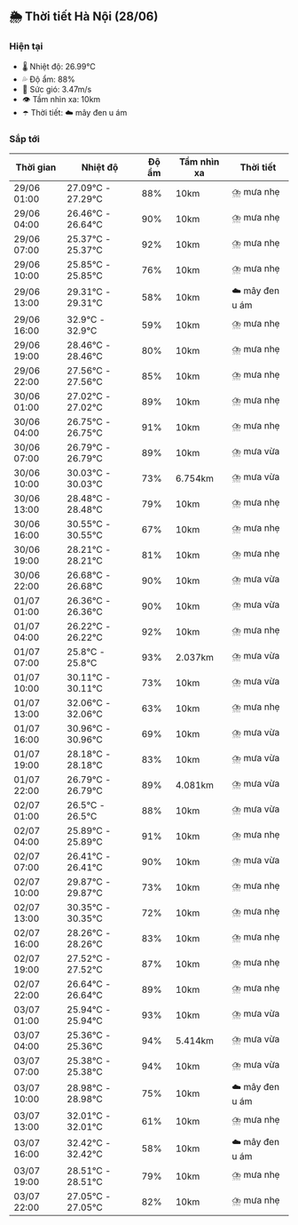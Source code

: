 ## 🌦️ Thời tiết Hà Nội (28/06)

### Hiện tại

- 🌡️ Nhiệt độ: 26.99℃
- 💦 Độ ẩm: 88%
- 💨 Sức gió: 3.47m/s
- 👁️ Tầm nhìn xa: 10km
- ☂️ Thời tiết: ☁️ mây đen u ám

### Sắp tới

| Thời gian | Nhiệt độ | Độ ẩm | Tầm nhìn xa | Thời tiết |
| --- | --- | --- | --- | --- |
| 29/06 01:00 | 27.09℃ - 27.29℃ | 88% | 10km | ⛈️ mưa nhẹ |
| 29/06 04:00 | 26.46℃ - 26.64℃ | 90% | 10km | ⛈️ mưa nhẹ |
| 29/06 07:00 | 25.37℃ - 25.37℃ | 92% | 10km | ⛈️ mưa nhẹ |
| 29/06 10:00 | 25.85℃ - 25.85℃ | 76% | 10km | ⛈️ mưa nhẹ |
| 29/06 13:00 | 29.31℃ - 29.31℃ | 58% | 10km | ☁️ mây đen u ám |
| 29/06 16:00 | 32.9℃ - 32.9℃ | 59% | 10km | ⛈️ mưa nhẹ |
| 29/06 19:00 | 28.46℃ - 28.46℃ | 80% | 10km | ⛈️ mưa nhẹ |
| 29/06 22:00 | 27.56℃ - 27.56℃ | 85% | 10km | ⛈️ mưa nhẹ |
| 30/06 01:00 | 27.02℃ - 27.02℃ | 89% | 10km | ⛈️ mưa nhẹ |
| 30/06 04:00 | 26.75℃ - 26.75℃ | 91% | 10km | ⛈️ mưa nhẹ |
| 30/06 07:00 | 26.79℃ - 26.79℃ | 89% | 10km | ⛈️ mưa vừa |
| 30/06 10:00 | 30.03℃ - 30.03℃ | 73% | 6.754km | ⛈️ mưa vừa |
| 30/06 13:00 | 28.48℃ - 28.48℃ | 79% | 10km | ⛈️ mưa nhẹ |
| 30/06 16:00 | 30.55℃ - 30.55℃ | 67% | 10km | ⛈️ mưa nhẹ |
| 30/06 19:00 | 28.21℃ - 28.21℃ | 81% | 10km | ⛈️ mưa nhẹ |
| 30/06 22:00 | 26.68℃ - 26.68℃ | 90% | 10km | ⛈️ mưa vừa |
| 01/07 01:00 | 26.36℃ - 26.36℃ | 90% | 10km | ⛈️ mưa vừa |
| 01/07 04:00 | 26.22℃ - 26.22℃ | 92% | 10km | ⛈️ mưa nhẹ |
| 01/07 07:00 | 25.8℃ - 25.8℃ | 93% | 2.037km | ⛈️ mưa vừa |
| 01/07 10:00 | 30.11℃ - 30.11℃ | 73% | 10km | ⛈️ mưa vừa |
| 01/07 13:00 | 32.06℃ - 32.06℃ | 63% | 10km | ⛈️ mưa nhẹ |
| 01/07 16:00 | 30.96℃ - 30.96℃ | 69% | 10km | ⛈️ mưa vừa |
| 01/07 19:00 | 28.18℃ - 28.18℃ | 83% | 10km | ⛈️ mưa vừa |
| 01/07 22:00 | 26.79℃ - 26.79℃ | 89% | 4.081km | ⛈️ mưa vừa |
| 02/07 01:00 | 26.5℃ - 26.5℃ | 88% | 10km | ⛈️ mưa vừa |
| 02/07 04:00 | 25.89℃ - 25.89℃ | 91% | 10km | ⛈️ mưa nhẹ |
| 02/07 07:00 | 26.41℃ - 26.41℃ | 90% | 10km | ⛈️ mưa vừa |
| 02/07 10:00 | 29.87℃ - 29.87℃ | 73% | 10km | ⛈️ mưa nhẹ |
| 02/07 13:00 | 30.35℃ - 30.35℃ | 72% | 10km | ⛈️ mưa nhẹ |
| 02/07 16:00 | 28.26℃ - 28.26℃ | 83% | 10km | ⛈️ mưa nhẹ |
| 02/07 19:00 | 27.52℃ - 27.52℃ | 87% | 10km | ⛈️ mưa nhẹ |
| 02/07 22:00 | 26.64℃ - 26.64℃ | 89% | 10km | ⛈️ mưa nhẹ |
| 03/07 01:00 | 25.94℃ - 25.94℃ | 93% | 10km | ⛈️ mưa vừa |
| 03/07 04:00 | 25.36℃ - 25.36℃ | 94% | 5.414km | ⛈️ mưa vừa |
| 03/07 07:00 | 25.38℃ - 25.38℃ | 94% | 10km | ⛈️ mưa vừa |
| 03/07 10:00 | 28.98℃ - 28.98℃ | 75% | 10km | ☁️ mây đen u ám |
| 03/07 13:00 | 32.01℃ - 32.01℃ | 61% | 10km | ⛈️ mưa nhẹ |
| 03/07 16:00 | 32.42℃ - 32.42℃ | 58% | 10km | ☁️ mây đen u ám |
| 03/07 19:00 | 28.51℃ - 28.51℃ | 79% | 10km | ⛈️ mưa nhẹ |
| 03/07 22:00 | 27.05℃ - 27.05℃ | 82% | 10km | ⛈️ mưa nhẹ |

